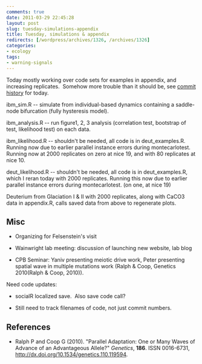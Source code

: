 ```yaml
---
comments: true
date: 2011-03-29 22:45:28
layout: post
slug: tuesday-simulations-appendix
title: Tuesday, simulations & appendix
redirects: [/wordpress/archives/1326, /archives/1326]
categories:
- ecology
tags:
- warning-signals
---
```


Today mostly working over code sets for examples in appendix, and increasing replicates.  Somehow more trouble than it should be, see [commit history](https://github.com/cboettig/structured-populations/commits/) for today.

ibm_sim.R -- simulate from individual-based dynamics containing a saddle-node bifurcation (fully hysteresis model).

ibm_analysis.R -- run figure1, 2, 3 analysis (correlation test, bootstrap of test, likelihood test) on each data.

ibm_likelihood.R -- shouldn't be needed, all code is in deut_examples.R.  Running now due to earlier parallel instance errors during montecarlotest.  Running now at 2000 replicates on zero at nice 19, and with 80 replicates at nice 10.

deut_likelihood.R -- shouldn't be needed, all code is in deut_examples.R, which I reran today with 2000 replicates. Running this now due to earlier parallel instance errors during montecarlotest. (on one, at nice 19)

Deuterium from Glaciation I & II with 2000 replicates, along with CaCO3 data in appendix.R, calls saved data from above to regenerate plots.




## Misc





	
  * Organizing for Felsenstein's visit

	
  * Wainwright lab meeting: discussion of launching new website, lab blog

	
  * CPB Seminar: Yaniv presenting meiotic drive work, Peter presenting spatial wave in multiple mutations work (Ralph & Coop, Genetics 2010(Ralph & Coop, 2010)).


Need code updates:

	
  * socialR localized save.  Also save code call?

	
  * Still need to track filenames of code, not just commit numbers.



## References


- Ralph P and Coop G (2010).
"Parallel Adaptation: One or Many Waves of Advance of an Advantageous Allele?"
*Genetics*, **186**.
ISSN 0016-6731, <a href="http://dx.doi.org/10.1534/genetics.110.119594">http://dx.doi.org/10.1534/genetics.110.119594</a>.

